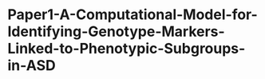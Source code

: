 # Paper1-A-Computational-Model-for-Identifying-Genotype-Markers-Linked-to-Phenotypic-Subgroups-in-ASD
